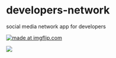 # developers-network
social media network app for developers

<a href="https://imgflip.com/gif/2hedn9"><img src="https://i.imgflip.com/2hedn9.gif" title="made at imgflip.com"/></a>


<a href="https://im.ezgif.com/tmp/ezgif-1-adacc554d8.gif"><img src="https://im.ezgif.com/tmp/ezgif-1-adacc554d8.gif"/></a>
